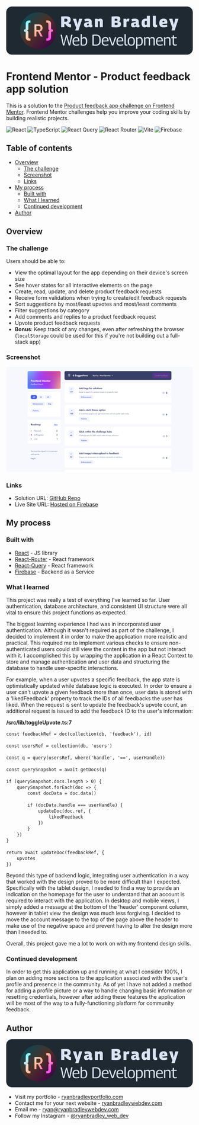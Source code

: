![Ryan Bradley Web Development](./documentation/web-dev-logo.svg)

# Frontend Mentor - Product feedback app solution

This is a solution to the [Product feedback app challenge on Frontend Mentor](https://www.frontendmentor.io/challenges/product-feedback-app-wbvUYqjR6). Frontend Mentor challenges help you improve your coding skills by building realistic projects.

![React](https://img.shields.io/badge/react-%2320232a.svg?style=for-the-badge&logo=react&logoColor=%2361DAFB)
![TypeScript](https://img.shields.io/badge/typescript-%23007ACC.svg?style=for-the-badge&logo=typescript&logoColor=white)
![React Query](https://img.shields.io/badge/-React%20Query-FF4154?style=for-the-badge&logo=react%20query&logoColor=white)
![React Router](https://img.shields.io/badge/React_Router-CA4245?style=for-the-badge&logo=react-router&logoColor=white)
![Vite](https://img.shields.io/badge/vite-%23646CFF.svg?style=for-the-badge&logo=vite&logoColor=white)
![Firebase](https://img.shields.io/badge/firebase-%23039BE5.svg?style=for-the-badge&logo=firebase)

## Table of contents

- [Overview](#overview)
  - [The challenge](#the-challenge)
  - [Screenshot](#screenshot)
  - [Links](#links)
- [My process](#my-process)
  - [Built with](#built-with)
  - [What I learned](#what-i-learned)
  - [Continued development](#continued-development)
- [Author](#author)

## Overview

### The challenge

Users should be able to:

- View the optimal layout for the app depending on their device's screen size
- See hover states for all interactive elements on the page
- Create, read, update, and delete product feedback requests
- Receive form validations when trying to create/edit feedback requests
- Sort suggestions by most/least upvotes and most/least comments
- Filter suggestions by category
- Add comments and replies to a product feedback request
- Upvote product feedback requests
- **Bonus**: Keep track of any changes, even after refreshing the browser (`localStorage` could be used for this if you're not building out a full-stack app)

### Screenshot

![](./documentation/screenshot.png)

### Links

- Solution URL: [GitHub Repo](https://github.com/ryanbradley-webdev/product-feedback-app)
- Live Site URL: [Hosted on Firebase](https://product-feedback-app-ce1e6.web.app/)

## My process

### Built with

- [React](https://reactjs.org/) - JS library
- [React-Router](https://reactrouter.com/en/main) - React framework
- [React-Query](https://tanstack.com/query/latest) - React framework
- [Firebase](https://firebase.google.com/) - Backend as a Service

### What I learned

This project was really a test of everything I've learned so far. User authentication, database architecture, and consistent UI structure were all vital to ensure this project functions as expected.

The biggest learning experience I had was in incorporated user authentication. Although it wasn't required as part of the challenge, I decided to implement it in order to make the application more realistic and practical. This required me to implement various checks to ensure non-authenticated users could still view the content in the app but not interact with it. I accomplished this by wrapping the application in a React Context to store and manage authentication and user data and structuring the database to handle user-specific interactions.

For example, when a user upvotes a specific feedback, the app state is optimistically updated while database logic is executed. In order to ensure a user can't upvote a given feedback more than once, user data is stored with a 'likedFeedback' property to track the IDs of all feedbacks the user has liked. When the request is sent to update the feedback's upvote count, an additional request is issued to add the feedback ID to the user's information:

**/src/lib/toggleUpvote.ts:7**
```
const feedbackRef = doc(collection(db, 'feedback'), id)

const usersRef = collection(db, 'users')

const q = query(usersRef, where('handle', '==', userHandle))

const querySnapshot = await getDocs(q)

if (querySnapshot.docs.length > 0) {
    querySnapshot.forEach(doc => {
        const docData = doc.data()

        if (docData.handle === userHandle) {
            updateDoc(doc.ref, {
                likedFeedback
            })
        }
    })
}

return await updateDoc(feedbackRef, {
    upvotes
})
```

Beyond this type of backend logic, integrating user authentication in a way that worked with the design proved to be more difficult than I expected. Specifically with the tablet design, I needed to find a way to provide an indication on the homepage for the user to understand that an account is required to interact with the application. In desktop and mobile views, I simply added a message at the bottom of the 'header' component column, however in tablet view the design was much less forgiving. I decided to move the account message to the top of the page above the header to make use of the negative space and prevent having to alter the design more than I needed to.

Overall, this project gave me a lot to work on with my frontend design skills.

### Continued development

In order to get this application up and running at what I consider 100%, I plan on adding more sections to the application associated with the user's profile and presence in the community. As of yet I have not added a method for adding a profile picture or a way to handle changing basic information or resetting credentials, however after adding these features the application will be most of the way to a fully-functioning platform for community feedback.

## Author

![Ryan Bradley Web Development](./documentation//web-dev-logo.svg)

- Visit my portfolio - [ryanbradleyportfolio.com](https://ryanbradleyportfolio.com)
- Contact me for your next website - [ryanbradleywebdev.com](https://ryanbradleywebdev.com)
- Email me - [ryan@ryanbradleywebdev.com](ryan@ryanbradleywebdev.com)
- Follow my Instagram - [@ryanbradley_web_dev](https://www.instagram.com/ryanbradley_web_dev/)
